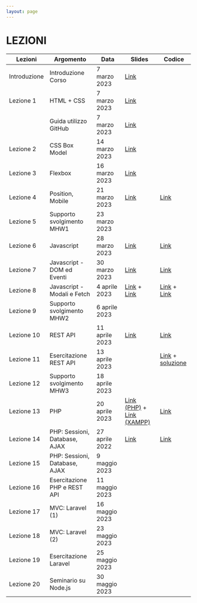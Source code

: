 ```yaml
---
layout: page
---
```


# LEZIONI

| Lezioni      | Argomento                        | Data           | Slides                          | Codice      |
|--------------|----------------------------------|----------------|-------------------------------  |-------------|
| Introduzione | Introduzione Corso               | 7 marzo 2023   | [Link](https://studentiunict-my.sharepoint.com/:b:/g/personal/simone_palazzo_unict_it/EdSBptq1Nu5Dm4QDfr_ECgkB_cMRUdgTpxGom12yCGhGtA?e=Lr14ZQ) |
| Lezione 1    | HTML + CSS                       | 7 marzo 2023   | [Link](https://studentiunict-my.sharepoint.com/:b:/g/personal/simone_palazzo_unict_it/EdBVB6XDU45HkG_e2uap-ZsBTgi-GHG_jJfFR3YCAMqSBg?e=eRl9W7) |
|              | Guida utilizzo GitHub            | 7 marzo 2023   | [Link](https://studentiunict-my.sharepoint.com/:b:/g/personal/simone_palazzo_unict_it/ERWnXg4DIuJDhQCY3yqbhYcBfgEt0d-U3G28Z5QiGAtTCQ?e=8OihXD) |
| Lezione 2    | CSS Box Model                    | 14 marzo 2023  | [Link](https://studentiunict-my.sharepoint.com/:b:/g/personal/simone_palazzo_unict_it/ERyp81di0s9JufMn-UQDBksBphvCxIewCbEjm19h3nIQmw?e=kySh0o) |
| Lezione 3    | Flexbox                          | 16 marzo 2023  | [Link](https://studentiunict-my.sharepoint.com/:b:/g/personal/simone_palazzo_unict_it/EcDQ47LYLGtAm3AgtIyuTEMBdSkS644a6a7Yi3B2aEoHzw?e=Ygb72T) |
| Lezione 4    | Position, Mobile                 | 21 marzo 2023  | [Link](https://studentiunict-my.sharepoint.com/:b:/g/personal/simone_palazzo_unict_it/ET9cCOqdA5lDkchgvDTVoCgBS4ooIPW8vCStCTA7HP8new?e=r9DjFP) | [Link](https://studentiunict-my.sharepoint.com/:u:/g/personal/simone_palazzo_unict_it/EaHcYyUl_WdJpyiNaS5__LQBhjnpRpZrN7kM_XRqEyN60A?e=SBd89X) |
| Lezione 5    | Supporto svolgimento MHW1        | 23 marzo 2023  | |
| Lezione 6    | Javascript                       | 28 marzo 2023  | [Link](https://studentiunict-my.sharepoint.com/:b:/g/personal/simone_palazzo_unict_it/EcmXnHf9BoBEuKcwap0rdVcBAVE_VLyi9Wpypz96SNOZ3Q?e=e6kTAl) | [Link](https://studentiunict-my.sharepoint.com/:u:/g/personal/simone_palazzo_unict_it/Ed6T1tBnKGFNpj82zvBxd0wB8P0HkTwjRpbXrkrtkA6YrA?e=yE8jkJ) |
| Lezione 7    | Javascript - DOM ed Eventi       | 30 marzo 2023  | [Link](https://studentiunict-my.sharepoint.com/:b:/g/personal/simone_palazzo_unict_it/EatJ9sOeevlBkZp3MYEJgv8BLcao9MrBB5WiWNNJZWQj-A?e=IbjsCZ) | [Link](https://studentiunict-my.sharepoint.com/:u:/g/personal/simone_palazzo_unict_it/EQEOKQiVOulMrjam69ktPhYBpAz8G1lgyC2cVvavyySEhQ?e=hD2g5T) |
| Lezione 8    | Javascript - Modali e Fetch      | 4 aprile 2023  | [Link](https://studentiunict-my.sharepoint.com/:b:/g/personal/simone_palazzo_unict_it/EdpXoZFbNn5GiDJZ8XSK3iwBKmjkZz7tluG3_EfVF0IkDA?e=Jg9nGt) + [Link](https://studentiunict-my.sharepoint.com/:b:/g/personal/simone_palazzo_unict_it/ESFDDSAtmjNDms5dBeB-lv8BypOtyQ9DxpmfrS4o2UPpiQ?e=TSpMlX) | [Link](https://studentiunict-my.sharepoint.com/:u:/g/personal/simone_palazzo_unict_it/EdPyoLeG2S9Ou7hA65dz0lUBBPvElKZi6dWYuF04WZ758g?e=9yGV0g) + [Link](https://studentiunict-my.sharepoint.com/:u:/g/personal/simone_palazzo_unict_it/EQFc9clA2o9Jn62kboV90xEBFoDT3lpCQYH2Lk3ham5rHg?e=3M5IqV) |
| Lezione 9    | Supporto svolgimento MHW2        | 6 aprile 2023  | |
| Lezione 10   | REST API                         | 11 aprile 2023 | [Link](https://studentiunict-my.sharepoint.com/:b:/g/personal/simone_palazzo_unict_it/EYfOSGpsoFlJs50ZrTtiUgkBiBXfGiowlr0cAhNVSrwSjg?e=S9gECW) | [Link](https://studentiunict-my.sharepoint.com/:u:/g/personal/simone_palazzo_unict_it/EQbxX13Uj11LioUqBkq1o2cBlmLkkuL_w_Gt_0yKJDZLdQ?e=a6dqwN) |
| Lezione 11   | Esercitazione REST API           | 13 aprile 2023 | | [Link](https://studentiunict-my.sharepoint.com/:u:/g/personal/simone_palazzo_unict_it/EX2SP2pHOUBGpzUFGk3R10YBIzTbQLPV2Kz66oAKhHWqyQ?e=5HOGeh) + [soluzione](https://drive.google.com/file/d/1u4YFoe2kbL_KmgH0pDFOlXUQVpvr4Rg5/view?usp=sharing) |
| Lezione 12   | Supporto svolgimento MHW3        | 18 aprile 2023 | |
| Lezione 13   | PHP                              | 20 aprile 2023 | [Link (PHP)](https://studentiunict-my.sharepoint.com/:b:/g/personal/simone_palazzo_unict_it/EYkUhw2ekV5OlArdFMLH-K4Bx_-tO_mRCCv6iXoPay4GSA?e=zGfWBh) + [Link (XAMPP)](https://studentiunict-my.sharepoint.com/:b:/g/personal/simone_palazzo_unict_it/EUJCY5omGdVBvQhYA2PTlHsBtEwa40Lxh8OWFzVF00AEGw?e=efrbFb) | [Link](https://studentiunict-my.sharepoint.com/:u:/g/personal/simone_palazzo_unict_it/EazJPtirWkNBsEUBS8eORscB86ZdTIo2ShVKSPwfYrDqCw?e=nDTIfv) |
| Lezione 14   | PHP: Sessioni, Database, AJAX    | 27 aprile 2022 | [Link](https://studentiunict-my.sharepoint.com/:b:/g/personal/simone_palazzo_unict_it/EYBtg_xxJ7hHt2LCtD3DLA8Bwaq82y9pg6bfPPLjIl2LgQ?e=oTVuno) | [Link](https://studentiunict-my.sharepoint.com/:u:/g/personal/simone_palazzo_unict_it/EZ-wpXYmyvhJmSZgX-uJzkwBz6Ksq_FAM-HwrBIlFSkfTg?e=LKgr7p) |
| Lezione 15   | PHP: Sessioni, Database, AJAX    | 9 maggio 2023  |
| Lezione 16   | Esercitazione PHP e REST API     | 11 maggio 2023 | |
| Lezione 17   | MVC: Laravel (1)                 | 16 maggio 2023 | |
| Lezione 18   | MVC: Laravel (2)                 | 23 maggio 2023 | |
| Lezione 19   | Esercitazione Laravel            | 25 maggio 2023 | |
| Lezione 20   | Seminario su Node.js             | 30 maggio 2023 | |
